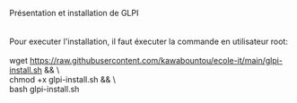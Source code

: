 Présentation et installation de GLPI <br />
<br />
<br />
Pour executer l'installation, il faut éxecuter la commande en utilisateur root: <br />
<br />
wget https://raw.githubusercontent.com/kawabountou/ecole-it/main/glpi-install.sh && \ <br />
chmod +x glpi-install.sh && \ <br />
bash glpi-install.sh